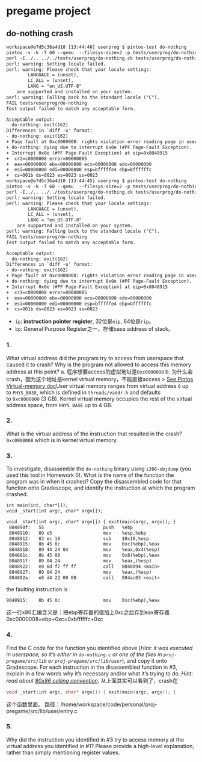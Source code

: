# pregame project

## do-nothing crash
```txt
workspace@e7d5c36a4d10 [13:44:40] userprog $ pintos-test do-nothing
pintos -v -k -T 60 --qemu  --filesys-size=2 -p tests/userprog/do-nothing -a do-nothing -- -q   -f run do-nothing < /dev/null 2> tests/userprog/do-nothing.errors > tests/userprog/do-nothing.output
perl -I../.. ../../tests/userprog/do-nothing.ck tests/userprog/do-nothing tests/userprog/do-nothing.result
perl: warning: Setting locale failed.
perl: warning: Please check that your locale settings:
        LANGUAGE = (unset),
        LC_ALL = (unset),
        LANG = "en_US.UTF-8"
    are supported and installed on your system.
perl: warning: Falling back to the standard locale ("C").
FAIL tests/userprog/do-nothing
Test output failed to match any acceptable form.

Acceptable output:
  do-nothing: exit(162)
Differences in `diff -u' format:
- do-nothing: exit(162)
+ Page fault at 0xc0000008: rights violation error reading page in user context.
+ do-nothing: dying due to interrupt 0x0e (#PF Page-Fault Exception).
+ Interrupt 0x0e (#PF Page-Fault Exception) at eip=0x8048915
+  cr2=c0000008 error=00000005
+  eax=00000000 ebx=00000000 ecx=00000000 edx=00000000
+  esi=00000000 edi=00000000 esp=bfffffe4 ebp=bffffffc
+  cs=001b ds=0023 es=0023 ss=0023
workspace@e7d5c36a4d10 [13:44:45] userprog $ pintos-test do-nothing
pintos -v -k -T 60 --qemu  --filesys-size=2 -p tests/userprog/do-nothing -a do-nothing -- -q   -f run do-nothing < /dev/null 2> tests/userprog/do-nothing.errors > tests/userprog/do-nothing.output
perl -I../.. ../../tests/userprog/do-nothing.ck tests/userprog/do-nothing tests/userprog/do-nothing.result
perl: warning: Setting locale failed.
perl: warning: Please check that your locale settings:
        LANGUAGE = (unset),
        LC_ALL = (unset),
        LANG = "en_US.UTF-8"
    are supported and installed on your system.
perl: warning: Falling back to the standard locale ("C").
FAIL tests/userprog/do-nothing
Test output failed to match any acceptable form.

Acceptable output:
  do-nothing: exit(162)
Differences in `diff -u' format:
- do-nothing: exit(162)
+ Page fault at 0xc0000008: rights violation error reading page in user context.
+ do-nothing: dying due to interrupt 0x0e (#PF Page-Fault Exception).
+ Interrupt 0x0e (#PF Page-Fault Exception) at eip=0x8048915
+  cr2=c0000008 error=00000005
+  eax=00000000 ebx=00000000 ecx=00000000 edx=00000000
+  esi=00000000 edi=00000000 esp=bfffffe4 ebp=bffffffc
+  cs=001b ds=0023 es=0023 ss=0023
```
- `ip`: **instruction pointer register**,  32位是`eip`, 64位是`rip`。
- `bp`: General Purpose Register之一，存储base address of stack。

### 1.
What virtual address did the program try to access from userspace that caused it to crash? Why is the program not allowed to access this memory address at this point?
	a. 程序想要access的虚拟地址是`0xc0000008`
	b. 为什么会crash，因为这个地址是kernel virtual memory，不能直接access
	> [See Pintos Virtual-memory doc](https://cs162.org/static/proj/pintos-docs/docs/userprog/virtual-memory/)User virtual memory ranges from virtual address `0` up to `PHYS_BASE`, which is defined in `threads/vaddr.h` and defaults to `0xc0000000` (3 GB). Kernel virtual memory occupies the rest of the virtual address space, from `PHYS_BASE` up to 4 GB.
### 2.
What is the virtual address of the instruction that resulted in the crash? 
`0xc0000008` which is in kernel virtual memory.
### 3.
To investigate, disassemble the `do-nothing` binary using `i386-objdump` (you used this tool in Homework 0). What is the name of the function the program was in when it crashed? Copy the disassembled code for that function onto Gradescope, and identify the instruction at which the program crashed.
```txt
int main(int, char*[]);
void _start(int argc, char* argv[]);

void _start(int argc, char* argv[]) { exit(main(argc, argv)); }
 804890f:	55                   	push   %ebp
 8048910:	89 e5                	mov    %esp,%ebp
 8048912:	83 ec 18             	sub    $0x18,%esp
 8048915:	8b 45 0c             	mov    0xc(%ebp),%eax
 8048918:	89 44 24 04          	mov    %eax,0x4(%esp)
 804891c:	8b 45 08             	mov    0x8(%ebp),%eax
 804891f:	89 04 24             	mov    %eax,(%esp)
 8048922:	e8 6d f7 ff ff       	call   8048094 <main>
 8048927:	89 04 24             	mov    %eax,(%esp)
 804892a:	e8 d4 22 00 00       	call   804ac03 <exit>
```

the faulting instruction is 
```txt
8048915:	8b 45 0c             	mov    0xc(%ebp),%eax
```
 这一行x86汇编含义是：把ebp寄存器的值加上0xc之后存到eax寄存器
 0xc0000008=ebp+0xc=0xbffffffc+0xc
 

### 4.
Find the C code for the function you identified above (_Hint: it was executed in userspace, so it’s either in `do-nothing.c` or one of the files in `proj-pregame/src/lib` or `proj-pregame/src/lib/user`_), and copy it onto Gradescope. For each instruction in the disassembled function in #3, explain in a few words why it’s necessary and/or what it’s trying to do. _Hint: read about [80x86 calling convention](https://cs162.org/static/proj/pintos-docs/docs/userprog/calling-convention)._
从上面其实可以看到了，crash在
```C
void _start(int argc, char* argv[]) { exit(main(argc, argv)); }
```
这个函数里面。
路径：/home/workspace/code/personal/proj-pregame/src/lib/user/entry.c

### 5.
Why did the instruction you identified in #3 try to access memory at the virtual address you identified in #1? Please provide a high-level explanation, rather than simply mentioning register values.